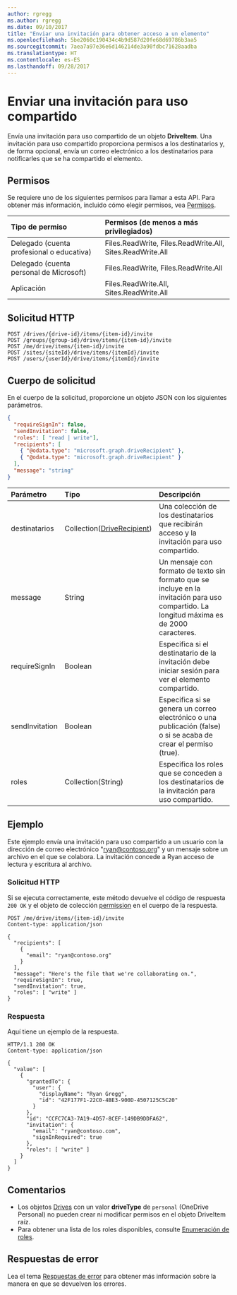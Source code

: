 ```yaml
---
author: rgregg
ms.author: rgregg
ms.date: 09/10/2017
title: "Enviar una invitación para obtener acceso a un elemento"
ms.openlocfilehash: 5be2060c190434c4b9d587d20fe68d69786b3aa5
ms.sourcegitcommit: 7aea7a97e36e6d146214de3a90fdbc71628aadba
ms.translationtype: HT
ms.contentlocale: es-ES
ms.lasthandoff: 09/28/2017
---
```

# <a name="send-a-sharing-invitation"></a>Enviar una invitación para uso compartido

Envía una invitación para uso compartido de un objeto **DriveItem**. Una invitación para uso compartido proporciona permisos a los destinatarios y, de forma opcional, envía un correo electrónico a los destinatarios para notificarles que se ha compartido el elemento.

## <a name="permissions"></a>Permisos

Se requiere uno de los siguientes permisos para llamar a esta API. Para obtener más información, incluido cómo elegir permisos, vea [Permisos](../../../concepts/permissions_reference.md).

|Tipo de permiso      | Permisos (de menos a más privilegiados)              |
|:--------------------|:---------------------------------------------------------|
|Delegado (cuenta profesional o educativa) | Files.ReadWrite, Files.ReadWrite.All, Sites.ReadWrite.All    |
|Delegado (cuenta personal de Microsoft) | Files.ReadWrite, Files.ReadWrite.All    |
|Aplicación | Files.ReadWrite.All, Sites.ReadWrite.All |

## <a name="http-request"></a>Solicitud HTTP

<!-- { "blockType": "ignored" } -->

```http
POST /drives/{drive-id}/items/{item-id}/invite
POST /groups/{group-id}/drive/items/{item-id}/invite
POST /me/drive/items/{item-id}/invite
POST /sites/{siteId}/drive/items/{itemId}/invite
POST /users/{userId}/drive/items/{itemId}/invite
```

## <a name="request-body"></a>Cuerpo de solicitud

En el cuerpo de la solicitud, proporcione un objeto JSON con los siguientes parámetros.

<!-- { "blockType": "resource", "@odata.type": "microsoft.graph.inviteParameters", "scopes": "files.readwrite" } -->

```json
{
  "requireSignIn": false,
  "sendInvitation": false,
  "roles": [ "read | write"],
  "recipients": [
    { "@odata.type": "microsoft.graph.driveRecipient" },
    { "@odata.type": "microsoft.graph.driveRecipient" }
  ],
  "message": "string"
}
```

| Parámetro        | Tipo                                            | Descripción                                                                                                |
|:-----------------|:------------------------------------------------|:-----------------------------------------------------------------------------------------------------------|
| destinatarios       | Collection([DriveRecipient](../resources/driverecipient.md)) | Una colección de los destinatarios que recibirán acceso y la invitación para uso compartido.                                            |
| message          | String                                          | Un mensaje con formato de texto sin formato que se incluye en la invitación para uso compartido. La longitud máxima es de 2000 caracteres. |
| requireSignIn    | Boolean                                         | Especifica si el destinatario de la invitación debe iniciar sesión para ver el elemento compartido.            |
| sendInvitation   | Boolean                                         | Especifica si se genera un correo electrónico o una publicación (false) o si se acaba de crear el permiso (true).            |
| roles            | Collection(String)                              | Especifica los roles que se conceden a los destinatarios de la invitación para uso compartido.                         |

## <a name="example"></a>Ejemplo

Este ejemplo envía una invitación para uso compartido a un usuario con la dirección de correo electrónico "ryan@contoso.org" y un mensaje sobre un archivo en el que se colabora.
La invitación concede a Ryan acceso de lectura y escritura al archivo.

### <a name="http-request"></a>Solicitud HTTP

Si se ejecuta correctamente, este método devuelve el código de respuesta `200 OK` y el objeto de colección [permission](../resources/permission.md) en el cuerpo de la respuesta.

<!-- { "blockType": "request", "name": "send-sharing-invite", "@odata.type": "microsoft.graph.inviteParameters", "scopes": "files.readwrite", "target": "action" } -->

```http
POST /me/drive/items/{item-id}/invite
Content-type: application/json

{
  "recipients": [
    {
      "email": "ryan@contoso.org"
    }
  ],
  "message": "Here's the file that we're collaborating on.",
  "requireSignIn": true,
  "sendInvitation": true,
  "roles": [ "write" ]
}
```

### <a name="response"></a>Respuesta

Aquí tiene un ejemplo de la respuesta.

<!-- { "blockType": "response", "@odata.type": "Collection(microsoft.graph.permission)", "truncated": true } -->

```http
HTTP/1.1 200 OK
Content-type: application/json

{
  "value": [
    {
      "grantedTo": {
        "user": {
          "displayName": "Ryan Gregg",
          "id": "42F177F1-22C0-4BE3-900D-4507125C5C20"
        }
      },
      "id": "CCFC7CA3-7A19-4D57-8CEF-149DB9DDFA62",
      "invitation": {
        "email": "ryan@contoso.com",
        "signInRequired": true
      },
      "roles": [ "write" ]
    }
  ]
}
```

## <a name="remarks"></a>Comentarios

* Los objetos [Drives](../resources/drive.md) con un valor **driveType** de `personal` (OneDrive Personal) no pueden crear ni modificar permisos en el objeto DriveItem raíz.
* Para obtener una lista de los roles disponibles, consulte [Enumeración de roles](../resources/permission.md#roles-enumeration).

## <a name="error-responses"></a>Respuestas de error

Lea el tema [Respuestas de error][error-response] para obtener más información sobre la manera en que se devuelven los errores.


[error-response]: ../../../concepts/errors.md

<!-- {
  "type": "#page.annotation",
  "description": "Add permissions to an item and optionally send a sharing notification.",
  "keywords": "retrieve,item,metadata",
  "section": "documentation",
  "tocPath": "Sharing/Add permissions"
} -->
